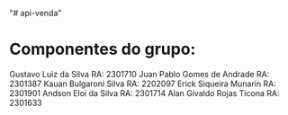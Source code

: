 "# api-venda"

# Componentes do grupo:
Gustavo Luiz da Silva RA: 2301710
Juan Pablo Gomes de Andrade RA: 2301387
Kauan Bulgaroni Silva RA: 2202097
Erick Siqueira Munarin RA: 2301901
Andson Eloi da Silva RA: 2301714
Alan Givaldo Rojas Ticona RA: 2301633
 
